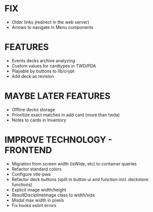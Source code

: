 # FIX
- Older links (redirect in the web server)
- Arrows to navigate in Menu components

# FEATURES
- Events decks archive analyzing
- Custom values for cardtypes in TWD/PDA
- Playable by buttons to lib/crypt
- Add deck as revision

# MAYBE LATER FEATURES
- Offline decks storage
- Prioritize exact matches in add card (more than twda)
- Notes to cards in Inventory

# IMPROVE TECHNOLOGY - FRONTEND
- Migration from screen width (isWide, etc) to container queries
- Refactor standard colors
- Configure vite-pwa
- Refactor deck buttons (split in button ui and function incl. deckstore functions)
- Explicit image width/height
- ResultDisciplineImage class to width/size
- Modal max width in pixels
- Fix hooks eslint errors
